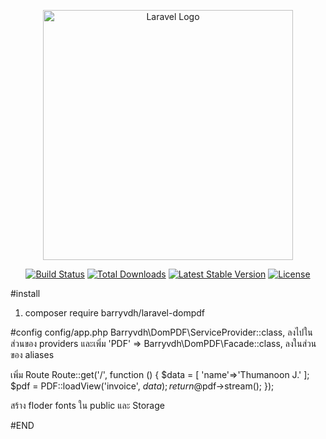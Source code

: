 <p align="center"><a href="https://laravel.com" target="_blank"><img src="https://raw.githubusercontent.com/laravel/art/master/logo-lockup/5%20SVG/2%20CMYK/1%20Full%20Color/laravel-logolockup-cmyk-red.svg" width="400" alt="Laravel Logo"></a></p>

<p align="center">
<a href="https://github.com/laravel/framework/actions"><img src="https://github.com/laravel/framework/workflows/tests/badge.svg" alt="Build Status"></a>
<a href="https://packagist.org/packages/laravel/framework"><img src="https://img.shields.io/packagist/dt/laravel/framework" alt="Total Downloads"></a>
<a href="https://packagist.org/packages/laravel/framework"><img src="https://img.shields.io/packagist/v/laravel/framework" alt="Latest Stable Version"></a>
<a href="https://packagist.org/packages/laravel/framework"><img src="https://img.shields.io/packagist/l/laravel/framework" alt="License"></a>
</p>


#install 
1. composer require barryvdh/laravel-dompdf

#config  config/app.php
Barryvdh\DomPDF\ServiceProvider::class,
ลงไปในส่วนของ providers
และเพิ่ม
'PDF' => Barryvdh\DomPDF\Facade::class,
ลงในส่วนของ aliases

เพิ่ม Route 
Route::get('/', function () {
    $data = [
        'name'=>'Thumanoon J.'
    ];
    $pdf = PDF::loadView('invoice', $data);
    return @$pdf->stream();
});

สร้าง floder fonts ใน public และ Storage

#END
